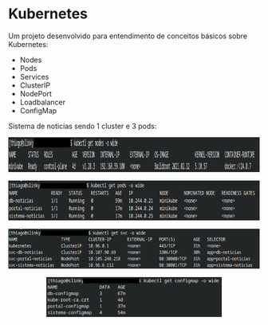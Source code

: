 # Kubernetes

Um projeto desenvolvido para entendimento de conceitos básicos sobre Kubernetes:

* Nodes
* Pods
* Services
* ClusterIP
* NodePort
* Loadbalancer
* ConfigMap

Sistema de noticias sendo 1 cluster e 3 pods:

<p align="center">
  <img src="https://github.com/villani31/Kubernetes/blob/main/images/img-01.png" alt="Kubernetes"height=70px >
</p>

<p align="center">
  <img src="https://github.com/villani31/Kubernetes/blob/main/images/img-02.png" alt="Kubernetes"height=80px >
</p>

<p align="center">
  <img src="https://github.com/villani31/Kubernetes/blob/main/images/img-03.png" alt="Kubernetes"height=80px >
</p>

<p align="center">
  <img src="https://github.com/villani31/Kubernetes/blob/main/images/img-04.png" alt="Kubernetes"height=80px >
</p>

